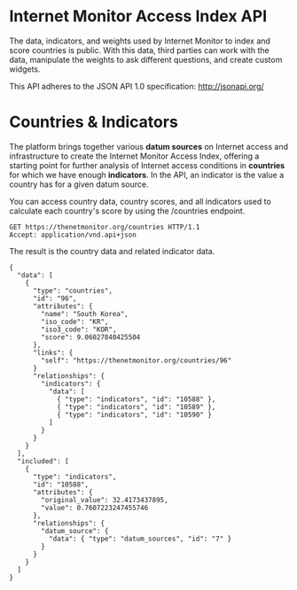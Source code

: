 Internet Monitor Access Index API
=================================
The data, indicators, and weights used by Internet Monitor to index and score countries is public. With this data, third parties can work with the data, manipulate the weights to ask different questions, and create custom widgets.

This API adheres to the JSON API 1.0 specification: http://jsonapi.org/

Countries & Indicators
======================
The platform brings together various **datum sources** on Internet access and infrastructure to create the Internet Monitor Access Index, offering a starting point for further analysis of Internet access conditions in **countries** for which we have enough **indicators**. In the API, an indicator is the value a country has for a given datum source.

You can access country data, country scores, and all indicators used to calculate each country's score by using the /countries endpoint.

    GET https://thenetmonitor.org/countries HTTP/1.1
    Accept: application/vnd.api+json

The result is the country data and related indicator data.

    {
      "data": [
        {
          "type": "countries",
          "id": "96",
          "attributes": {
            "name": "South Korea",
            "iso_code": "KR",
            "iso3_code": "KOR",
            "score": 9.06027840425504
          },
          "links": {
            "self": "https://thenetmonitor.org/countries/96"
          }
          "relationships": {
            "indicators": {
              "data": [
                { "type": "indicators", "id": "10588" },
                { "type": "indicators", "id": "10589" },
                { "type": "indicators", "id": "10590" }
              ]
            }
          }
        }
      ],
      "included": [
        {
          "type": "indicators",
          "id": "10588",
          "attributes": {
            "original_value": 32.4173437895,
            "value": 0.7607223247455746
          },
          "relationships": {
            "datum_source": {
              "data": { "type": "datum_sources", "id": "7" }
            }
          }
        }
      ]
    }
    

